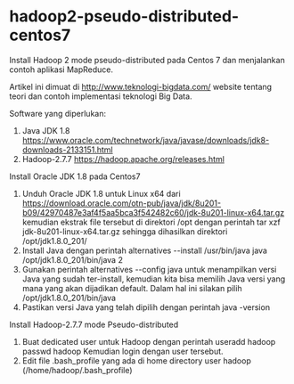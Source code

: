 # hadoop2-pseudo-distributed-centos7
Install Hadoop 2 mode pseudo-distributed pada Centos 7 dan menjalankan contoh aplikasi MapReduce.

Artikel ini dimuat di http://www.teknologi-bigdata.com/ website tentang teori dan contoh implementasi teknologi Big Data.

Software yang diperlukan:
1. Java JDK 1.8 https://www.oracle.com/technetwork/java/javase/downloads/jdk8-downloads-2133151.html
2. Hadoop-2.7.7 https://hadoop.apache.org/releases.html

Install Oracle JDK 1.8 pada Centos7
1. Unduh Oracle JDK 1.8 untuk Linux x64 dari https://download.oracle.com/otn-pub/java/jdk/8u201-b09/42970487e3af4f5aa5bca3f542482c60/jdk-8u201-linux-x64.tar.gz kemudian ekstrak file tersebut di direktori /opt dengan perintah
tar xzf jdk-8u201-linux-x64.tar.gz
sehingga dihasilkan direktori /opt/jdk1.8.0_201/
2. Install Java dengan perintah alternatives --install /usr/bin/java java /opt/jdk1.8.0_201/bin/java 2
3. Gunakan perintah alternatives --config java untuk menampilkan versi Java yang sudah ter-install, kemudian kita bisa memilih Java versi yang mana yang akan dijadikan default. Dalam hal ini silakan pilih /opt/jdk1.8.0_201/bin/java
4. Pastikan versi Java yang telah dipilih dengan perintah java -version

Install Hadoop-2.7.7 mode Pseudo-distributed
1. Buat dedicated user untuk Hadoop dengan perintah
useradd hadoop
passwd hadoop
Kemudian login dengan user tersebut.
2. Edit file .bash_profile yang ada di home directory user hadoop (/home/hadoop/.bash_profile)
